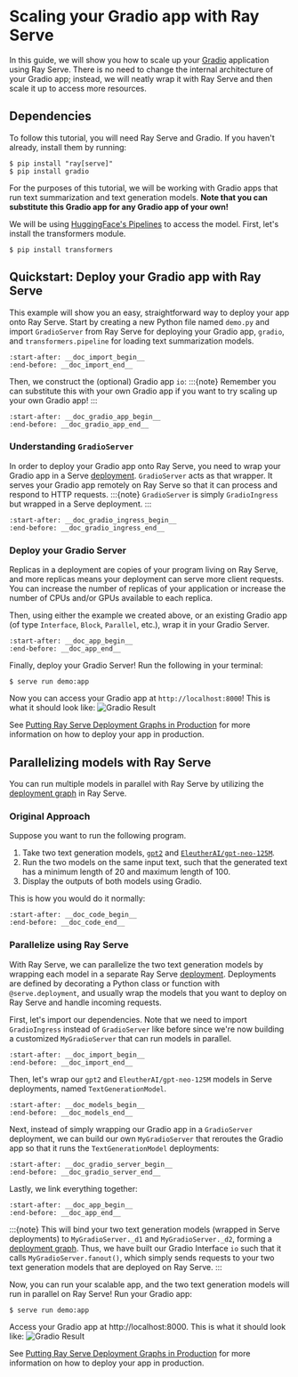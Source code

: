 # Scaling your Gradio app with Ray Serve

In this guide, we will show you how to scale up your [Gradio](https://gradio.app/) application using Ray Serve. There is no need to change the internal architecture of your Gradio app; instead, we will neatly wrap it with Ray Serve and then scale it up to access more resources.

## Dependencies

To follow this tutorial, you will need Ray Serve and Gradio. If you haven't already, install them by running:
```console
$ pip install "ray[serve]"
$ pip install gradio
```
For the purposes of this tutorial, we will be working with Gradio apps that run text summarization and text generation models. **Note that you can substitute this Gradio app for any Gradio app of your own!**

We will be using [HuggingFace's Pipelines](https://huggingface.co/docs/transformers/main_classes/pipelines) to access the model. First, let's install the transformers module.
```console
$ pip install transformers
```

## Quickstart: Deploy your Gradio app with Ray Serve

This example will show you an easy, straightforward way to deploy your app onto Ray Serve. Start by creating a new Python file named `demo.py` and import `GradioServer` from Ray Serve for deploying your Gradio app, `gradio`, and `transformers.pipeline` for loading text summarization models.
```{literalinclude} ../../../../python/ray/serve/examples/doc/gradio-integration.py
:start-after: __doc_import_begin__
:end-before: __doc_import_end__
```

Then, we construct the (optional) Gradio app `io`:
:::{note} 
Remember you can substitute this with your own Gradio app if you want to try scaling up your own Gradio app!
:::
```{literalinclude} ../../../../python/ray/serve/examples/doc/gradio-integration.py
:start-after: __doc_gradio_app_begin__
:end-before: __doc_gradio_app_end__
```


### Understanding `GradioServer`
In order to deploy your Gradio app onto Ray Serve, you need to wrap your Gradio app in a Serve [deployment](serve-key-concepts-deployment). `GradioServer` acts as that wrapper. It serves your Gradio app remotely on Ray Serve so that it can process and respond to HTTP requests.
:::{note} 
`GradioServer` is simply `GradioIngress` but wrapped in a Serve deployment.
:::
```{literalinclude} ../../../../python/ray/serve/gradio_integrations.py
:start-after: __doc_gradio_ingress_begin__
:end-before: __doc_gradio_ingress_end__
```

### Deploy your Gradio Server
Replicas in a deployment are copies of your program living on Ray Serve, and more replicas means your deployment can serve more client requests. You can increase the number of replicas of your application or increase the number of CPUs and/or GPUs available to each replica.

Then, using either the example we created above, or an existing Gradio app (of type `Interface`, `Block`, `Parallel`, etc.), wrap it in your Gradio Server.

```{literalinclude} ../../../../python/ray/serve/examples/doc/gradio-integration.py
:start-after: __doc_app_begin__
:end-before: __doc_app_end__
```

Finally, deploy your Gradio Server! Run the following in your terminal:
```console
$ serve run demo:app
```

Now you can access your Gradio app at `http://localhost:8000`! This is what it should look like:
![Gradio Result](https://raw.githubusercontent.com/ray-project/images/master/docs/serve/gradio_result.png)

See [Putting Ray Serve Deployment Graphs in Production](https://docs.ray.io/en/master/serve/production.html#id1) for more information on how to deploy your app in production.


## Parallelizing models with Ray Serve
You can run multiple models in parallel with Ray Serve by utilizing the [deployment graph](serve-model-composition-deployment-graph) in Ray Serve.

### Original Approach
Suppose you want to run the following program.

1. Take two text generation models, [`gpt2`](https://huggingface.co/gpt2) and [`EleutherAI/gpt-neo-125M`](https://huggingface.co/EleutherAI/gpt-neo-125M).
2. Run the two models on the same input text, such that the generated text has a minimum length of 20 and maximum length of 100.
3. Display the outputs of both models using Gradio.

This is how you would do it normally:

```{literalinclude} ../../../../python/ray/serve/examples/doc/gradio-original.py
:start-after: __doc_code_begin__
:end-before: __doc_code_end__
```

### Parallelize using Ray Serve

With Ray Serve, we can parallelize the two text generation models by wrapping each model in a separate Ray Serve [deployment](serve-key-concepts-deployment). Deployments are defined by decorating a Python class or function with `@serve.deployment`, and usually wrap the models that you want to deploy on Ray Serve and handle incoming requests.

First, let's import our dependencies. Note that we need to import `GradioIngress` instead of `GradioServer` like before since we're now building a customized `MyGradioServer` that can run models in parallel.

```{literalinclude} ../../../../python/ray/serve/examples/doc/gradio-integration-parallel.py
:start-after: __doc_import_begin__
:end-before: __doc_import_end__
```

Then, let's wrap our `gpt2` and `EleutherAI/gpt-neo-125M` models in Serve deployments, named `TextGenerationModel`.
```{literalinclude} ../../../../python/ray/serve/examples/doc/gradio-integration-parallel.py
:start-after: __doc_models_begin__
:end-before: __doc_models_end__
```

Next, instead of simply wrapping our Gradio app in a `GradioServer` deployment, we can build our own `MyGradioServer` that reroutes the Gradio app so that it runs the `TextGenerationModel` deployments:

```{literalinclude} ../../../../python/ray/serve/examples/doc/gradio-integration-parallel.py
:start-after: __doc_gradio_server_begin__
:end-before: __doc_gradio_server_end__
```

Lastly, we link everything together:
```{literalinclude} ../../../../python/ray/serve/examples/doc/gradio-integration-parallel.py
:start-after: __doc_app_begin__
:end-before: __doc_app_end__
```

:::{note} 
This will bind your two text generation models (wrapped in Serve deployments) to `MyGradioServer._d1` and `MyGradioServer._d2`, forming a [deployment graph](serve-model-composition-deployment-graph). Thus, we have built our Gradio Interface `io` such that it calls `MyGradioServer.fanout()`, which simply sends requests to your two text generation models that are deployed on Ray Serve.
:::

Now, you can run your scalable app, and the two text generation models will run in parallel on Ray Serve! Run your Gradio app:

```console
$ serve run demo:app
```

Access your Gradio app at http://localhost:8000. This is what it should look like:
![Gradio Result](https://raw.githubusercontent.com/ray-project/images/master/docs/serve/gradio_result_parallel.png)

See [Putting Ray Serve Deployment Graphs in Production](https://docs.ray.io/en/master/serve/production.html#id1) for more information on how to deploy your app in production.